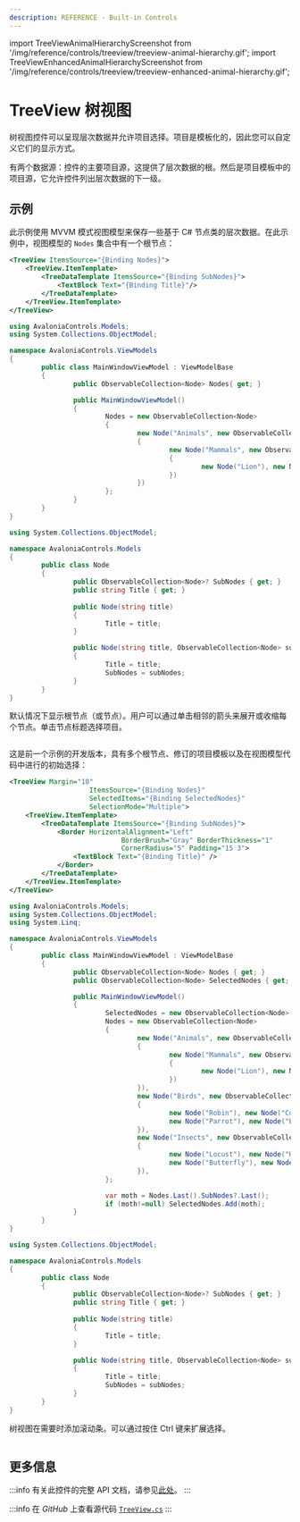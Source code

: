 ```yaml
---
description: REFERENCE - Built-in Controls
---
```


import TreeViewAnimalHierarchyScreenshot from '/img/reference/controls/treeview/treeview-animal-hierarchy.gif';
import TreeViewEnhancedAnimalHierarchyScreenshot from '/img/reference/controls/treeview/treeview-enhanced-animal-hierarchy.gif';

#  TreeView 树视图

树视图控件可以呈现层次数据并允许项目选择。项目是模板化的，因此您可以自定义它们的显示方式。

有两个数据源：控件的主要项目源，这提供了层次数据的根。然后是项目模板中的项目源，它允许控件列出层次数据的下一级。

## 示例

此示例使用 MVVM 模式视图模型来保存一些基于 C# 节点类的层次数据。在此示例中，视图模型的 `Nodes` 集合中有一个根节点：

```xml
<TreeView ItemsSource="{Binding Nodes}">
    <TreeView.ItemTemplate>
        <TreeDataTemplate ItemsSource="{Binding SubNodes}">
            <TextBlock Text="{Binding Title}"/>
        </TreeDataTemplate>
    </TreeView.ItemTemplate>
</TreeView>
```

```csharp title='C# View Model'
using AvaloniaControls.Models;
using System.Collections.ObjectModel;

namespace AvaloniaControls.ViewModels
{
        public class MainWindowViewModel : ViewModelBase
        {
                public ObservableCollection<Node> Nodes{ get; }

                public MainWindowViewModel()
                {
                        Nodes = new ObservableCollection<Node>
                        {                
                                new Node("Animals", new ObservableCollection<Node>
                                {
                                        new Node("Mammals", new ObservableCollection<Node>
                                        {
                                                new Node("Lion"), new Node("Cat"), new Node("Zebra")
                                        })
                                })
                        };
                }
        }
}
```

```csharp title='C# Node Class'
using System.Collections.ObjectModel;

namespace AvaloniaControls.Models
{
        public class Node
        {
                public ObservableCollection<Node>? SubNodes { get; }
                public string Title { get; }
    
                public Node(string title)
                {
                        Title = title;
                }

                public Node(string title, ObservableCollection<Node> subNodes)
                {
                        Title = title;
                        SubNodes = subNodes;
                }
        }
}
```

默认情况下显示根节点（或节点）。用户可以通过单击相邻的箭头来展开或收缩每个节点。单击节点标题选择项目。

<img src={TreeViewAnimalHierarchyScreenshot} alt="" />

这是前一个示例的开发版本，具有多个根节点、修订的项目模板以及在视图模型代码中进行的初始选择：

```xml
<TreeView Margin="10"
                    ItemsSource="{Binding Nodes}" 
                    SelectedItems="{Binding SelectedNodes}"
                    SelectionMode="Multiple">
    <TreeView.ItemTemplate>
        <TreeDataTemplate ItemsSource="{Binding SubNodes}">
            <Border HorizontalAlignment="Left"
                            BorderBrush="Gray" BorderThickness="1"
                            CornerRadius="5" Padding="15 3">
                <TextBlock Text="{Binding Title}" />
            </Border>
        </TreeDataTemplate>
    </TreeView.ItemTemplate>
</TreeView>
```

```csharp title='C# View Model'
using AvaloniaControls.Models;
using System.Collections.ObjectModel;
using System.Linq;

namespace AvaloniaControls.ViewModels
{
        public class MainWindowViewModel : ViewModelBase
        {
                public ObservableCollection<Node> Nodes { get; }
                public ObservableCollection<Node> SelectedNodes { get; }

                public MainWindowViewModel()
                {
                        SelectedNodes = new ObservableCollection<Node>();
                        Nodes = new ObservableCollection<Node>
                        {                
                                new Node("Animals", new ObservableCollection<Node>
                                {
                                        new Node("Mammals", new ObservableCollection<Node>
                                        {
                                                new Node("Lion"), new Node("Cat"), new Node("Zebra")
                                        })
                                }),
                                new Node("Birds", new ObservableCollection<Node>
                                {
                                        new Node("Robin"), new Node("Condor"), 
                                        new Node("Parrot"), new Node("Eagle")
                                }),
                                new Node("Insects", new ObservableCollection<Node>
                                {
                                        new Node("Locust"), new Node("House Fly"), 
                                        new Node("Butterfly"), new Node("Moth")
                                }),
                        };

                        var moth = Nodes.Last().SubNodes?.Last();
                        if (moth!=null) SelectedNodes.Add(moth);    
                }
        }
}
```

```csharp title='C# Node Class'
using System.Collections.ObjectModel;

namespace AvaloniaControls.Models
{
        public class Node
        {
                public ObservableCollection<Node>? SubNodes { get; }
                public string Title { get; }
    
                public Node(string title)
                {
                        Title = title;
                }

                public Node(string title, ObservableCollection<Node> subNodes)
                {
                        Title = title;
                        SubNodes = subNodes;
                }
        }
}
```

树视图在需要时添加滚动条。可以通过按住 Ctrl 键来扩展选择。

<img src={TreeViewEnhancedAnimalHierarchyScreenshot} alt="" />

## 更多信息

:::info
有关此控件的完整 API 文档，请参见[此处](http://reference.avaloniaui.net/api/Avalonia.Controls/TreeView/)。
:::

:::info
在 _GitHub_ 上查看源代码 [`TreeView.cs`](https://github.com/AvaloniaUI/Avalonia/blob/master/src/Avalonia.Controls/TreeView.cs)
:::

